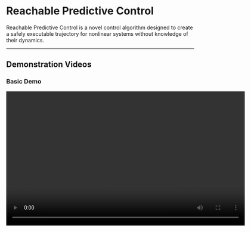 # Reachable Predictive Control
Reachable Predictive Control is a novel control algorithm designed to create a safely executable trajectory for nonlinear systems without knowledge of their dynamics.

---

## Demonstration Videos

### Basic Demo
<video width="640" height="360" controls>
  <source src="./videos/RPC_GRS.mp4" type="video/mp4">
  Your browser does not support the video tag.
</video>
